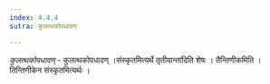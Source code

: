 ```yaml
---
index: 4.4.4
sutra: कुलत्थकोपधादण्

---
```

_कुलत्थकोपधादण्_ - कुलत्थकोपधादण् ।संस्कृतमित्यर्थे तृतीयान्ता॑दिति शेषः । तैन्तिणीकमिति । तिन्तिणीकेन संस्कृतमित्यर्थः । 
